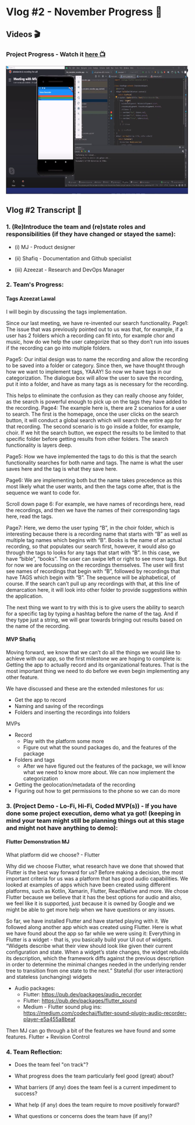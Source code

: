 # Vlog #2 - November Progress :movie_camera:

## Videos :clapper:

### Project Progress - Watch it [here :tv:](https://www.youtube.com/watch?v=sNL53eWDvYE&ab_channel=NotAToaster94)
[<img src="https://github.com/NotJustCode3/The_Complete_Recorder/blob/develop/Miscellaneous/Vlog%202%20thumbnail.png" width="500" height="350">](https://www.youtube.com/watch?v=sNL53eWDvYE&ab_channel=NotAToaster94)

## Vlog #2 Transcript :scroll:

### **1. (Re)Introduce the team and (re)state roles and responsibilities (if they have changed or stayed the same):**

  - (i)    MJ - Product designer
  
  - (ii)   Shafiq - Documentation and Github specialist

  - (iii)  Azeezat - Research and DevOps Manager

### **2. Team's Progress:**

#### **Tags** Azeezat Lawal
I will begin by discussing the tags implementation.

Since our last meeting, we have re-invented our search functionality. Page1: The issue that was previously pointed out to us was that, for example, if a user has 2 folders which a recording can fit into, for example chor and music, how do we help the user categorize that so they don’t run into issues if the recording can go into multiple folders.

Page5: Our initial design was to name the recording and allow the recording to be saved into a folder or category. Since then, we have thought through how we want to implement tags, YAAAY! So now we have tags in our categorization. The dialogue box will allow the user to save the recording, put it into a folder, and have as many tags as is necessary for the recording.

This helps to eliminate the confusion as they can really choose any folder, as the search is powerful enough to pick up on the tags they have added to the recording. Page4: The example here is, there are 2 scenarios for a user to search. The first is the homepage, once the user clicks on the search button, it will conduct a global search which will search the entire app for that recording. The second scenario is to go inside a folder, for example, choir. If we hit the search button, we expect the results to be limited to that specific folder before getting results from other folders. The search functionality is layers deep.

Page5: How we have implemented the tags to do this is that the search functionality searches for both name and tags. The name is what the user saves here and the tag is what they save here. 

Page6: We are implementing both but the name takes precedence as this most likely what the user wants, and then the tags come after, that is the sequence we want to code for. 

Scroll down page 6: For example, we have names of recordings here, read the recordings, and then we have the names of their corresponding tags here, read the tags. 

Page7: Here, we demo the user typing “B”, in the choir folder, which is interesting because there is a recording name that starts with “B” as well as multiple tag names which begins with “B”. Books is the name of an actual recording, so that populates our search first, however, it would also go through the tags to looks for any tags that start with “B”. In this case, we have “bible”, “books”. The user can swipe left or right to see more tags. But for now we are focussing on the recordings themselves. The user will first see names of recordings that begin with “B”, followed by recordings that have TAGS which begin with “B”. The sequence will be alphabetical, of course. If the search can’t pull up any recordings with that, at this line of demarcation here, it will look into other folder to provide suggestions within the application.

The next thing we want to try with this is to give users the ability to search for a specific tag by typing a hashtag before the name of the tag. And if they type just a string, we will gear towards bringing out results based on the name of the recording.

#### **MVP** Shafiq
Moving forward, we know that we can’t do all the things we would like to achieve with our app, so the first milestone we are hoping to complete is: Getting the app to actually record and its organizational features. That is the most important thing we need to do before we even begin implementing any other feature.

We have discussed and these are the extended milestones for us:
  - Get the app to record
  - Naming and saving of the recordings
  - Folders and inserting the recordings into folders 

MVPs
  - Record
      - Play with the platform some more
      - Figure out what the sound packages do, and the features of the package
  - Folders and tags
      - After we have figured out the features of the package, we will know what we need to know more about. We can now implement the categorization
  - Getting the geolocation/metadata of the recording
  - Figuring out how to get permissions to the phone so we can do more


### **3. (Project Demo - Lo-Fi, Hi-Fi, Coded MVP(s)) -  If you have done some project execution, demo what ya got! (keeping in mind your team might still be planning  things out at this stage and might not have anything to demo):**

#### **Flutter Demonstration** MJ
What platform did we choose? - Flutter

Why did we choose Flutter, what research have we done that showed that Flutter is the best way forward for us?
Before making a decision, the most important criteria for us was a platform that has good audio capabilities. We looked at examples of apps which have been created using different platforms, such as Kotlin, Xamarin, Flutter, ReactNative and more. We chose Flutter because we believe that it has the best options for audio and also, we feel like it is supported, just because it is owned by Google and we might be able to get more help when we have questions or any issues.

So far, we have installed Flutter and have started playing with it. We followed along another app which was created using Flutter. Here is what we have found about the app so far while we were using it:
Everything in Flutter is a widget - that is, you basically build your UI out of widgets.
“Widgets describe what their view should look like given their current configuration and state. When a widget’s state changes, the widget rebuilds its description, which the framework diffs against the previous description in order to determine the minimal changes needed in the underlying render tree to transition from one state to the next.”
Stateful (for user interaction) and stateless (unchanging) widgets

  - Audio packages: 	
      - Flutter: https://pub.dev/packages/audio_recorder 
      - Flutter: https://pub.dev/packages/flutter_sound 
      - Medium - Flutter sound plug ins: https://medium.com/codechai/flutter-sound-plugin-audio-recorder-player-e5a455a8beaf 

Then MJ can go through a bit of the features we have found and some features.
Flutter + Revision Control
        
### **4.  Team Reflection:**

  - Does the team feel "on track"?

  - What progress does the team particularly feel good (great) about?

  - What barriers (if any) does the team feel is a current impediment to success?

  - What help (if any) does the team require to move positively forward?

  - What questions or concerns does the team have (if any)?
